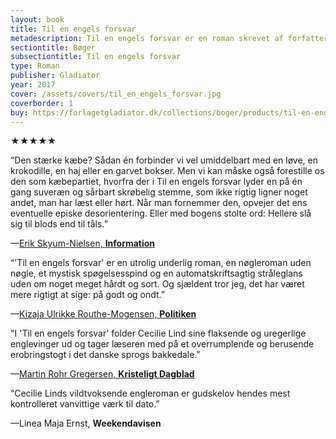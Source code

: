 ```yaml
---
layout: book
title: Til en engels forsvar
metadescription: Til en engels forsvar er en roman skrevet af forfatter Cecilie Lind, udgivet på Gladiator i 2017
sectiontitle: Bøger
subsectiontitle: Til en engels forsvar
type: Roman
publisher: Gladiator
year: 2017
cover: /assets/covers/til_en_engels_forsvar.jpg
coverborder: 1
buy: https://forlagetgladiator.dk/collections/boger/products/til-en-engels-forsvar?_pos=1&_fid=5fc6cf147&_ss=c
---
```


<p class="black">&starf;&starf;&starf;&starf;&starf;</p>
“Den stærke kæbe? Sådan én forbinder vi vel umiddelbart med en løve, en krokodille, en haj eller en garvet bokser. Men vi kan måske også forestille os den som kæbepartiet, hvorfra der i Til en engels forsvar lyder en på én gang suveræn og sårbart skrøbelig stemme, som ikke rigtig ligner noget andet, man har læst eller hørt. Når man fornemmer den, opvejer det ens eventuelle episke desorientering. Eller med bogens stolte ord: Hellere slå sig til blods end til tåls.”

<p class="review-attribution">—<a class="review-link" href="https://www.information.dk/kultur/anmeldelse/2017/06/hellere-slaa-blods-taals" target="_blank" rel="noopener noreferrer">Erik Skyum-Nielsen, <b>Information</b></a></p>

“'Til en engels forsvar' er en utrolig underlig roman, en nøgleroman uden nøgle, et mystisk spøgelsesspind og en automatskriftsagtig stråleglans uden om noget meget hårdt og sort. Og sjældent tror jeg, det har været mere rigtigt at sige: på godt og ondt.”

<p class="review-attribution">—<a class="review-link" href="https://politiken.dk/kultur/boger/boganmeldelser/skonlitteratur_boger/art5977211/Til-en-engels-forsvar-er-utrolig-og-helt-vildt-underlig" target="_blank" rel="noopener noreferrer">Kizaja Ulrikke Routhe-Mogensen, <b>Politiken</b></a></p>

"I 'Til en engels forsvar' folder Cecilie Lind sine flaksende og uregerlige englevinger ud og tager læseren med på et overrumplende og berusende erobringstogt i det danske sprogs bakkedale.”

<p class="review-attribution">—<a class="review-link" href="https://www.kristeligt-dagblad.dk/kultur/aarets-bedste-boeger" target="_blank" rel="noopener noreferrer">Martin Rohr Gregersen, <b>Kristeligt Dagblad</b></a></p>

“Cecilie Linds vildtvoksende engleroman er gudskelov hendes mest kontrolleret vanvittige værk til dato.”

<p class="review-attribution">—Linea Maja Ernst, <b>Weekendavisen</b></p>